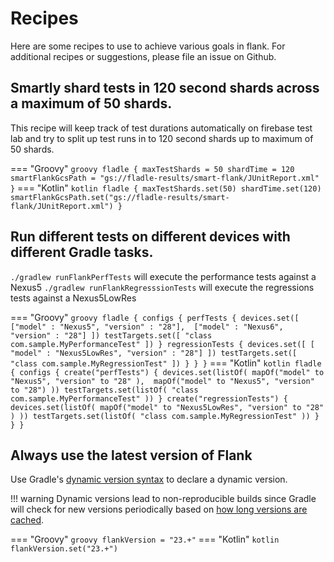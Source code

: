 # Recipes

Here are some recipes to use to achieve various goals in flank. For additional recipes or suggestions, please file an
issue on Github.

## Smartly shard tests in 120 second shards across a maximum of 50 shards.

This recipe will keep track of test durations automatically on firebase test lab and try to split up test runs in to 120 second shards up to maximum of 50 shards.

=== "Groovy"
    ``` groovy
    fladle {
        maxTestShards = 50
        shardTime = 120
        smartFlankGcsPath = "gs://fladle-results/smart-flank/JUnitReport.xml"
    }
    ```
=== "Kotlin"
    ``` kotlin
    fladle {
        maxTestShards.set(50)
        shardTime.set(120)
        smartFlankGcsPath.set("gs://fladle-results/smart-flank/JUnitReport.xml")
    }
    ```


## Run different tests on different devices with different Gradle tasks.

`./gradlew runFlankPerfTests` will execute the performance tests against a Nexus5
`./gradlew runFlankRegresssionTests` will execute the regressions tests against a Nexus5LowRes

=== "Groovy"
    ``` groovy
    fladle {
        configs {
            perfTests {
                devices.set([
                    ["model" : "Nexus5", "version" : "28"], 
                    ["model" : "Nexus6", "version" : "28"]
                ])
                testTargets.set([
                        "class com.sample.MyPerformanceTest"
                ])
            }
            regressionTests {
                devices.set([
                    [ "model" : "Nexus5LowRes", "version" : "28"]
                ])
                testTargets.set([
                    "class com.sample.MyRegressionTest"
                ])
            }
        }
    }
    ```
=== "Kotlin"
    ``` kotlin
    fladle {
        configs {
            create("perfTests") {
                devices.set(listOf(
                    mapOf("model" to "Nexus5", "version" to "28" ), 
                    mapOf("model" to "Nexus5", "version" to "28")
                ))
                testTargets.set(listOf(
                    "class com.sample.MyPerformanceTest"
                ))
            }
            create("regressionTests") {
                devices.set(listOf(
                    mapOf("model" to "Nexus5LowRes", "version" to "28" )
                ))
                testTargets.set(listOf(
                    "class com.sample.MyRegressionTest"
                ))
            }
        }
    }
    ```


## Always use the latest version of Flank


Use Gradle's [dynamic version syntax] to declare a dynamic version.


!!! warning
    Dynamic versions lead to non-reproducible builds since Gradle will check for new versions periodically based on [how long versions are cached].

=== "Groovy"
    ``` groovy
    flankVersion = "23.+"
    ```
=== "Kotlin"
    ``` kotlin
    flankVersion.set("23.+")
    ```


[dynamic version syntax]: https://docs.gradle.org/current/userguide/dynamic_versions.html#sub:declaring_dependency_with_dynamic_version
[how long versions are cached]: https://docs.gradle.org/current/userguide/dynamic_versions.html#sec:controlling_dependency_caching_programmatically
